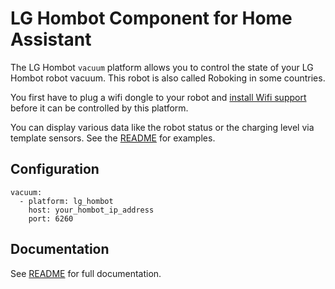 # LG Hombot Component for Home Assistant

The LG Hombot `vacuum` platform allows you to control the state of your LG Hombot robot vacuum.
This robot is also called Roboking in some countries.

You first have to plug a wifi dongle to your robot and [install Wifi support](https://www.roboter-forum.com/index.php?thread/10009-lg-hombot-3-0-wlan-kamera-steuerung-per-weboberfl%C3%A4che/&postID=107354#post107354) before it can be controlled by this platform.

You can display various data like the robot status or the charging level via template sensors. See the [README](https://github.com/ericpignet/home-assistant-lg_hombot/blob/master/README.md) for examples.

## Configuration
```
vacuum:
  - platform: lg_hombot
    host: your_hombot_ip_address
    port: 6260
```

## Documentation
See [README](https://github.com/ericpignet/home-assistant-lg_hombot/blob/master/README.md) for full documentation.